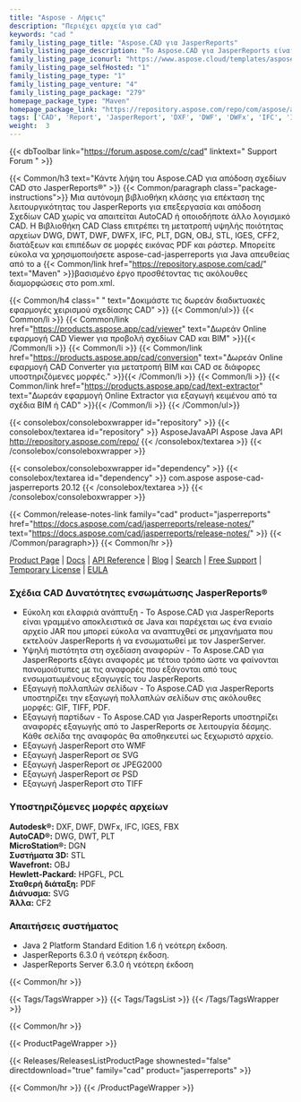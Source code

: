 ```yaml
---
title: "Aspose - Λήψεις"
description: "Περιέχει αρχεία για cad"
keywords: "cad "
family_listing_page_title: "Aspose.CAD για JasperReports"
family_listing_page_description: "Το Aspose.CAD για JasperReports είναι η μόνη λύση στην αγορά που καθιστά δυνατή την εξαγωγή αναφορών από το JasperReports σε διάφορες μορφές αρχείων εικόνας διανυσματικών και ράστερ όπως PDF, WMF, SVG, EMF, BMP, GIF, JPG, JPEG, DICOM, WEBP , JP2, JPEG2000, PNG, TIFF, PSD και λειτουργούν με διάφορες μορφές αρχείων CAD και BIM: DWG, DXF, DWT, DGN, DWF, DWFX, IFC, STL, IGES, PLT, CF2, OBJ, HPGL, IGS"
family_listing_page_iconurl: "https://www.aspose.cloud/templates/aspose/img/products/cad/aspose_cad-for-jasperreports.svg"
family_listing_page_selfHosted: "1"
family_listing_page_type: "1"
family_listing_page_venture: "4"
family_listing_page_package: "279"
homepage_package_type: "Maven"
homepage_package_link: "https://repository.aspose.com/repo/com/aspose/aspose-cad-jasperreports/"
tags: ['CAD', 'Report', 'JasperReport', 'DXF', 'DWF', 'DWFx', 'IFC', 'IGES', 'FBX', 'DWG', 'DWT', 'PLT', 'DGN', 'STL', 'OBJ', 'HPGFL', 'PCL', 'PDF', 'SVG', 'CF2', '3D', 'WMF', 'SVG', 'JPEG2000', 'PSD', 'TIFF', 'Java', 'JAR']
weight:  3
---
```


{{< dbToolbar link="https://forum.aspose.com/c/cad" linktext=" Support Forum " >}}

{{< Common/h3 text="Κάντε λήψη του Aspose.CAD για απόδοση σχεδίων CAD στο JasperReports®"  >}}
{{< Common/paragraph class="package-instructions">}}
Μια αυτόνομη βιβλιοθήκη κλάσης για επέκταση της λειτουργικότητας του JasperReports για επεξεργασία και απόδοση Σχεδίων CAD χωρίς να απαιτείται AutoCAD ή οποιοδήποτε άλλο λογισμικό CAD. Η Βιβλιοθήκη CAD Class επιτρέπει τη μετατροπή υψηλής ποιότητας αρχείων DWG, DWT, DWF, DWFX, IFC, PLT, DGN, OBJ, STL, IGES, CFF2, διατάξεων και επιπέδων σε μορφές εικόνας PDF και ράστερ.
Μπορείτε εύκολα να χρησιμοποιήσετε aspose-cad-jasperreports για Java απευθείας από το a
{{< Common/link href="https://repository.aspose.com/cad/" text="Maven"  >}}βασισμένο έργο προσθέτοντας τις ακόλουθες διαμορφώσεις στο pom.xml.

{{< Common/h4 class=" " text="Δοκιμάστε τις δωρεάν διαδικτυακές εφαρμογές χειρισμού σχεδίασης CAD" >}}
{{< Common/ul>}}
{{< Common/li >}} 
{{< Common/link href="https://products.aspose.app/cad/viewer" text="Δωρεάν Online εφαρμογή CAD Viewer για προβολή σχεδίων CAD και BIM"  >}}{{< /Common/li >}}
{{< Common/li >}} 
{{< Common/link href="https://products.aspose.app/cad/conversion" text="Δωρεάν Online εφαρμογή CAD Converter για μετατροπή BIM και CAD σε διάφορες υποστηριζόμενες μορφές."  >}}{{< /Common/li >}}
{{< Common/li >}} 
{{< Common/link href="https://products.aspose.app/cad/text-extractor" text="Δωρεάν εφαρμογή Online Extractor για εξαγωγή κειμένου από τα σχέδια BIM ή CAD"  >}}{{< /Common/li >}}
{{< /Common/ul>}}

{{< consolebox/consoleboxwrapper id="repository" >}}
   {{< consolebox/textarea id="repository" >}}
      <repository>
      <id>AsposeJavaAPI</id>
      <name>Aspose Java API</name>
      <url>http://repository.aspose.com/repo/</url>
      </repository>
   {{< /consolebox/textarea >}}
{{< /consolebox/consoleboxwrapper >}}

{{< consolebox/consoleboxwrapper id="dependency" >}}
   {{< consolebox/textarea id="dependency" >}}
      <dependency>
      <groupId>com.aspose</groupId>
      <artifactId>aspose-cad-jasperreports</artifactId>
      <version>20.12</version>
      </dependency>
   {{< /consolebox/textarea >}}
{{< /consolebox/consoleboxwrapper >}}

{{< Common/release-notes-link family="cad" product="jasperreports" href="https://docs.aspose.com/cad/jasperreports/release-notes/" text="https://docs.aspose.com/cad/jasperreports/release-notes/"  >}}
{{< /Common/paragraph>}}
{{< Common/hr >}}

[Product Page](https://products.aspose.com/cad/jasperreports/) | [Docs](https://docs.aspose.com/cad/jasperreports/) | [API Reference](https://reference.aspose.com/cad/) | [Blog](https://blog.aspose.com/category/cad/) | [Search](https://search.aspose.com/) | [Free Support](https://forum.aspose.com/c/cad/19) | [Temporary License](https://purchase.aspose.com/temporary-license) | [EULA](https://about.aspose.com/legal/eula/)

### Σχέδια CAD Δυνατότητες ενσωμάτωσης JasperReports®

- Εύκολη και ελαφριά ανάπτυξη - Το Aspose.CAD για JasperReports είναι γραμμένο αποκλειστικά σε Java και παρέχεται ως ένα ενιαίο αρχείο JAR που μπορεί εύκολα να αναπτυχθεί σε μηχανήματα που εκτελούν JasperReports ή να ενσωματωθεί με τον JasperServer.
- Υψηλή πιστότητα στη σχεδίαση αναφορών - Το Aspose.CAD για JasperReports εξάγει αναφορές με τέτοιο τρόπο ώστε να φαίνονται πανομοιότυπες με τις αναφορές που εξάγονται από τους ενσωματωμένους εξαγωγείς του JasperReports.
- Εξαγωγή πολλαπλών σελίδων - Το Aspose.CAD για JasperReports υποστηρίζει την εξαγωγή πολλαπλών σελίδων στις ακόλουθες μορφές: GIF, TIFF, PDF.
- Εξαγωγή παρτίδων - Το Aspose.CAD για JasperReports υποστηρίζει αναφορές εξαγωγής από το JasperReports σε λειτουργία δέσμης. Κάθε σελίδα της αναφοράς θα αποθηκευτεί ως ξεχωριστό αρχείο.
- Εξαγωγή JasperReport στο WMF
- Εξαγωγή JasperReport σε SVG
- Εξαγωγή JasperReport σε JPEG2000
- Εξαγωγή JasperReport σε PSD
- Εξαγωγή JasperReport στο TIFF

### Υποστηριζόμενες μορφές αρχείων

**Autodesk®:** DXF, DWF, DWFx, IFC, IGES, FBX\
**AutoCAD®:** DWG, DWT, PLT\
**MicroStation®:** DGN\
**Συστήματα 3D:** STL\
**Wavefront:** OBJ\
**Hewlett-Packard:** HPGFL, PCL\
**Σταθερή διάταξη:** PDF\
**Διάνυσμα:** SVG\
**Άλλα:** CF2

### Απαιτήσεις συστήματος

- Java 2 Platform Standard Edition 1.6 ή νεότερη έκδοση.
- JasperReports 6.3.0 ή νεότερη έκδοση.
- JasperReports Server 6.3.0 ή νεότερη έκδοση

{{< Common/hr >}}

{{< Tags/TagsWrapper >}}
 {{< Tags/TagsList >}}
{{< /Tags/TagsWrapper >}}

{{< Common/hr >}}

{{< ProductPageWrapper >}}
<!-- ReleasesListProductPage-->
   {{< Releases/ReleasesListProductPage shownested="false"  directdownload="true" family="cad" product="jasperreports" >}}
<!-- /ReleasesListProductPage-->
{{< Common/hr >}}
{{< /ProductPageWrapper >}}

